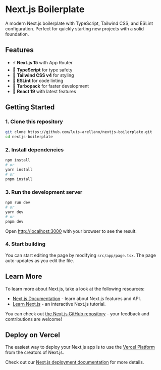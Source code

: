 # Next.js Boilerplate

A modern Next.js boilerplate with TypeScript, Tailwind CSS, and ESLint configuration. Perfect for quickly starting new projects with a solid foundation.

## Features

- ⚡ **Next.js 15** with App Router
- 🔷 **TypeScript** for type safety
- 🎨 **Tailwind CSS v4** for styling
- 📏 **ESLint** for code linting
- 🚀 **Turbopack** for faster development
- 🎯 **React 19** with latest features

## Getting Started

### 1. Clone this repository

```bash
git clone https://github.com/luis-arellano/nextjs-boilerplate.git
cd nextjs-boilerplate
```

### 2. Install dependencies

```bash
npm install
# or
yarn install
# or
pnpm install
```

### 3. Run the development server

```bash
npm run dev
# or
yarn dev
# or
pnpm dev
```

Open [http://localhost:3000](http://localhost:3000) with your browser to see the result.

### 4. Start building

You can start editing the page by modifying `src/app/page.tsx`. The page auto-updates as you edit the file.

## Learn More

To learn more about Next.js, take a look at the following resources:

- [Next.js Documentation](https://nextjs.org/docs) - learn about Next.js features and API.
- [Learn Next.js](https://nextjs.org/learn) - an interactive Next.js tutorial.

You can check out [the Next.js GitHub repository](https://github.com/vercel/next.js) - your feedback and contributions are welcome!

## Deploy on Vercel

The easiest way to deploy your Next.js app is to use the [Vercel Platform](https://vercel.com/new?utm_medium=default-template&filter=next.js&utm_source=create-next-app&utm_campaign=create-next-app-readme) from the creators of Next.js.

Check out our [Next.js deployment documentation](https://nextjs.org/docs/app/building-your-application/deploying) for more details.
